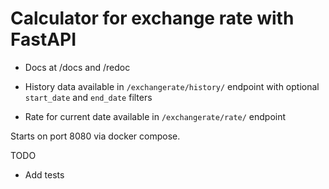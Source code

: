 # Сalculator for exchange rate with FastAPI

* Docs at /docs and /redoc

* History data available in `/exchangerate/history/` endpoint with optional `start_date` and `end_date` filters

* Rate for current date available in `/exchangerate/rate/` endpoint


Starts on port 8080 via docker compose.

TODO
+ Add tests
